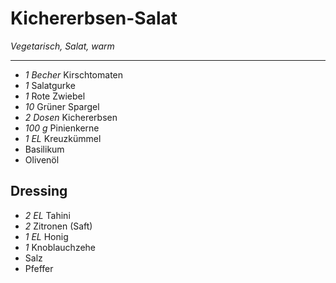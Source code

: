# Kichererbsen-Salat

*Vegetarisch, Salat, warm*

---

- *1 Becher* Kirschtomaten
- *1* Salatgurke
- *1* Rote Zwiebel
- *10* Grüner Spargel
- *2 Dosen* Kichererbsen
- *100 g* Pinienkerne
- *1 EL* Kreuzkümmel
- Basilikum
- Olivenöl

## Dressing

- *2 EL* Tahini
- *2* Zitronen (Saft)
- *1 EL* Honig
- *1* Knoblauchzehe
- Salz
- Pfeffer
